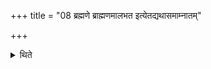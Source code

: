 +++
title = "08 ब्रह्मणे ब्राह्मणमालभत इत्येतद्यथासमाम्नातम्"

+++

<details><summary>थिते</summary>

ब्रह्मणे ब्राह्मणमालभत इत्येतद्यथासमाम्नातम् ८
</details>
